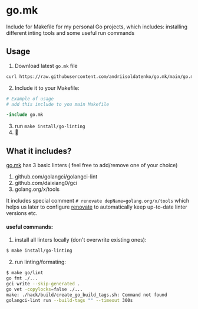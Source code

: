 # go.mk
Include for Makefile for my personal Go projects, which includes: installing different inting tools and some useful run commands

## Usage

1. Download latest `go.mk` file

```bash
curl https://raw.githubusercontent.com/andriisoldatenko/go.mk/main/go.mk > go.mk
```

2. Include it to your Makefile:

```makefile
# Example of usage
# add this include to you main Makefile

-include go.mk
```

3. run `make install/go-linting`
4. :tada:

## What it includes?

[go.mk](./go.mk) has 3 basic linters ( feel free to add/remove one of your choice)

1. github.com/golangci/golangci-lint
2. github.com/daixiang0/gci
3. golang.org/x/tools

It includes special comment `# renovate depName=golang.org/x/tools` which helps us later to
configure [renovate](./renovate.json5) to automatically keep up-to-date linter versions etc.

#### useful commands:

1. install all linters locally (don't overwrite existing ones):

```bash
$ make install/go-linting
```

2. run linting/formating:

```bash
$ make go/lint
go fmt ./...
gci write --skip-generated .
go vet -copylocks=false ./...
make: ./hack/build/create_go_build_tags.sh: Command not found
golangci-lint run --build-tags "" --timeout 300s
```